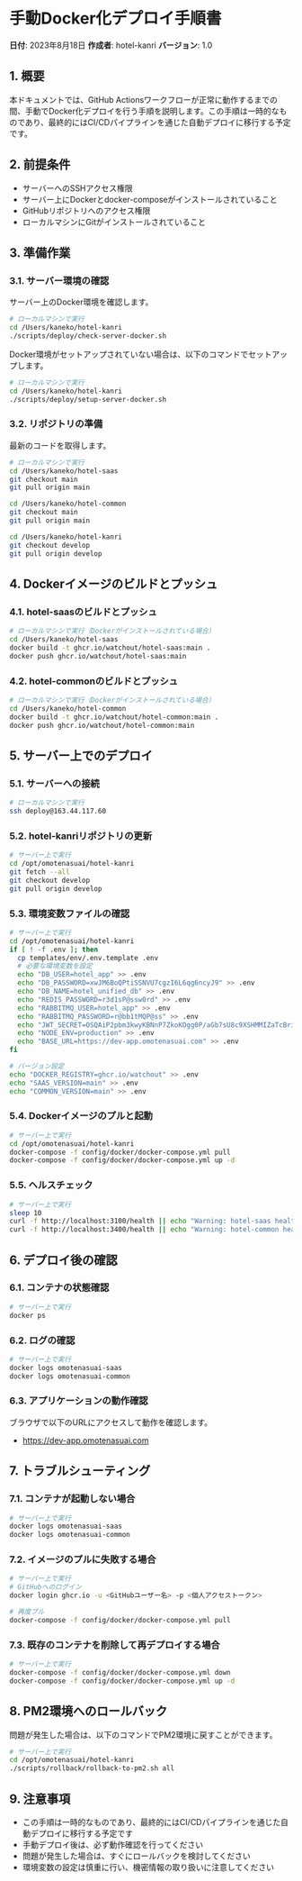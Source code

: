 # 手動Docker化デプロイ手順書

**日付**: 2023年8月18日
**作成者**: hotel-kanri
**バージョン**: 1.0

## 1. 概要

本ドキュメントでは、GitHub Actionsワークフローが正常に動作するまでの間、手動でDocker化デプロイを行う手順を説明します。この手順は一時的なものであり、最終的にはCI/CDパイプラインを通じた自動デプロイに移行する予定です。

## 2. 前提条件

- サーバーへのSSHアクセス権限
- サーバー上にDockerとdocker-composeがインストールされていること
- GitHubリポジトリへのアクセス権限
- ローカルマシンにGitがインストールされていること

## 3. 準備作業

### 3.1. サーバー環境の確認

サーバー上のDocker環境を確認します。

```bash
# ローカルマシンで実行
cd /Users/kaneko/hotel-kanri
./scripts/deploy/check-server-docker.sh
```

Docker環境がセットアップされていない場合は、以下のコマンドでセットアップします。

```bash
# ローカルマシンで実行
cd /Users/kaneko/hotel-kanri
./scripts/deploy/setup-server-docker.sh
```

### 3.2. リポジトリの準備

最新のコードを取得します。

```bash
# ローカルマシンで実行
cd /Users/kaneko/hotel-saas
git checkout main
git pull origin main

cd /Users/kaneko/hotel-common
git checkout main
git pull origin main

cd /Users/kaneko/hotel-kanri
git checkout develop
git pull origin develop
```

## 4. Dockerイメージのビルドとプッシュ

### 4.1. hotel-saasのビルドとプッシュ

```bash
# ローカルマシンで実行（Dockerがインストールされている場合）
cd /Users/kaneko/hotel-saas
docker build -t ghcr.io/watchout/hotel-saas:main .
docker push ghcr.io/watchout/hotel-saas:main
```

### 4.2. hotel-commonのビルドとプッシュ

```bash
# ローカルマシンで実行（Dockerがインストールされている場合）
cd /Users/kaneko/hotel-common
docker build -t ghcr.io/watchout/hotel-common:main .
docker push ghcr.io/watchout/hotel-common:main
```

## 5. サーバー上でのデプロイ

### 5.1. サーバーへの接続

```bash
# ローカルマシンで実行
ssh deploy@163.44.117.60
```

### 5.2. hotel-kanriリポジトリの更新

```bash
# サーバー上で実行
cd /opt/omotenasuai/hotel-kanri
git fetch --all
git checkout develop
git pull origin develop
```

### 5.3. 環境変数ファイルの確認

```bash
# サーバー上で実行
cd /opt/omotenasuai/hotel-kanri
if [ ! -f .env ]; then
  cp templates/env/.env.template .env
  # 必要な環境変数を設定
  echo "DB_USER=hotel_app" >> .env
  echo "DB_PASSWORD=xwJM6BoQPtiSSNVU7cgzI6L6qg6ncyJ9" >> .env
  echo "DB_NAME=hotel_unified_db" >> .env
  echo "REDIS_PASSWORD=r3d1sP@ssw0rd" >> .env
  echo "RABBITMQ_USER=hotel_app" >> .env
  echo "RABBITMQ_PASSWORD=r@bb1tMQP@ss" >> .env
  echo "JWT_SECRET=OSQAiP2pbm3kwyKBNnP7ZkoKOgg0P/aGb7sU8c9XSHMMIZaTcBriWxexQA2gweMDgFLFoRs5+caCLbT0jnxW7g==" >> .env
  echo "NODE_ENV=production" >> .env
  echo "BASE_URL=https://dev-app.omotenasuai.com" >> .env
fi

# バージョン設定
echo "DOCKER_REGISTRY=ghcr.io/watchout" >> .env
echo "SAAS_VERSION=main" >> .env
echo "COMMON_VERSION=main" >> .env
```

### 5.4. Dockerイメージのプルと起動

```bash
# サーバー上で実行
cd /opt/omotenasuai/hotel-kanri
docker-compose -f config/docker/docker-compose.yml pull
docker-compose -f config/docker/docker-compose.yml up -d
```

### 5.5. ヘルスチェック

```bash
# サーバー上で実行
sleep 10
curl -f http://localhost:3100/health || echo "Warning: hotel-saas health check failed"
curl -f http://localhost:3400/health || echo "Warning: hotel-common health check failed"
```

## 6. デプロイ後の確認

### 6.1. コンテナの状態確認

```bash
# サーバー上で実行
docker ps
```

### 6.2. ログの確認

```bash
# サーバー上で実行
docker logs omotenasuai-saas
docker logs omotenasuai-common
```

### 6.3. アプリケーションの動作確認

ブラウザで以下のURLにアクセスして動作を確認します。

- https://dev-app.omotenasuai.com

## 7. トラブルシューティング

### 7.1. コンテナが起動しない場合

```bash
# サーバー上で実行
docker logs omotenasuai-saas
docker logs omotenasuai-common
```

### 7.2. イメージのプルに失敗する場合

```bash
# サーバー上で実行
# GitHubへのログイン
docker login ghcr.io -u <GitHubユーザー名> -p <個人アクセストークン>

# 再度プル
docker-compose -f config/docker/docker-compose.yml pull
```

### 7.3. 既存のコンテナを削除して再デプロイする場合

```bash
# サーバー上で実行
docker-compose -f config/docker/docker-compose.yml down
docker-compose -f config/docker/docker-compose.yml up -d
```

## 8. PM2環境へのロールバック

問題が発生した場合は、以下のコマンドでPM2環境に戻すことができます。

```bash
# サーバー上で実行
cd /opt/omotenasuai/hotel-kanri
./scripts/rollback/rollback-to-pm2.sh all
```

## 9. 注意事項

- この手順は一時的なものであり、最終的にはCI/CDパイプラインを通じた自動デプロイに移行する予定です
- 手動デプロイ後は、必ず動作確認を行ってください
- 問題が発生した場合は、すぐにロールバックを検討してください
- 環境変数の設定は慎重に行い、機密情報の取り扱いに注意してください
